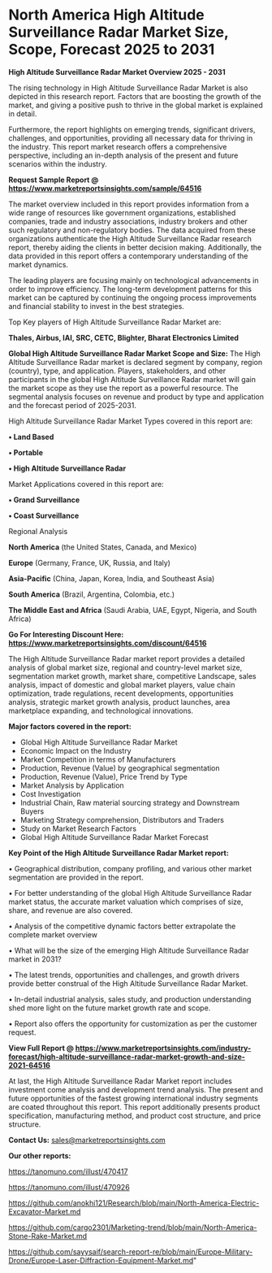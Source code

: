# North America High Altitude Surveillance Radar Market Size, Scope, Forecast 2025 to 2031

<Strong> High Altitude Surveillance Radar Market Overview 2025 - 2031</strong>

The rising technology in High Altitude Surveillance Radar Market is also depicted in this research report. Factors that are boosting the growth of the market, and giving a positive push to thrive in the global market is explained in detail.

Furthermore, the report highlights on emerging trends, significant drivers, challenges, and opportunities, providing all necessary data for thriving in the industry. This report market research offers a comprehensive perspective, including an in-depth analysis of the present and future scenarios within the industry.

<strong>Request Sample Report @ <a href=https://www.marketreportsinsights.com/sample/64516>https://www.marketreportsinsights.com/sample/64516</a></strong>

The market overview included in this report provides information from a wide range of resources like government organizations, established companies, trade and industry associations, industry brokers and other such regulatory and non-regulatory bodies. The data acquired from these organizations authenticate the High Altitude Surveillance Radar research report, thereby aiding the clients in better decision making. Additionally, the data provided in this report offers a contemporary understanding of the market dynamics.

The leading players are focusing mainly on technological advancements in order to improve efficiency. The long-term development patterns for this market can be captured by continuing the ongoing process improvements and financial stability to invest in the best strategies.

Top Key players of High Altitude Surveillance Radar Market are:

<strong>Thales, Airbus, IAI, SRC, CETC, Blighter, Bharat Electronics Limited</strong>

<strong><b>Global High Altitude Surveillance Radar Market Scope and Size:</b></strong>
The High Altitude Surveillance Radar market is declared segment by company, region (country), type, and application. Players, stakeholders, and other participants in the global High Altitude Surveillance Radar market will gain the market scope as they use the report as a powerful resource. The segmental analysis focuses on revenue and product by type and application and the forecast period of 2025-2031.

High Altitude Surveillance Radar Market Types covered in this report are:

<strong>• Land Based

• Portable

• High Altitude Surveillance Radar</strong>

Market Applications covered in this report are:

<strong>• Grand Surveillance

• Coast Surveillance</strong> 

Regional Analysis

<strong>North America</strong> (the United States, Canada, and Mexico)

<strong>Europe</strong> (Germany, France, UK, Russia, and Italy)

<strong>Asia-Pacific</strong> (China, Japan, Korea, India, and Southeast Asia)

<strong>South America</strong> (Brazil, Argentina, Colombia, etc.)

<strong>The Middle East and Africa</strong> (Saudi Arabia, UAE, Egypt, Nigeria, and South Africa)

<strong>Go For Interesting Discount Here: <a href=https://www.marketreportsinsights.com/discount/64516>https://www.marketreportsinsights.com/discount/64516</a></strong>

The High Altitude Surveillance Radar market report provides a detailed analysis of global market size, regional and country-level market size, segmentation market growth, market share, competitive Landscape, sales analysis, impact of domestic and global market players, value chain optimization, trade regulations, recent developments, opportunities analysis, strategic market growth analysis, product launches, area marketplace expanding, and technological innovations.

<strong><b>Major factors covered in the report:</b></strong>
<ul>
  <li>Global High Altitude Surveillance Radar Market </li>
  <li>Economic Impact on the Industry</li>
  <li>Market Competition in terms of Manufacturers</li>
  <li>Production, Revenue (Value) by geographical segmentation</li>
  <li>Production, Revenue (Value), Price Trend by Type</li>
  <li>Market Analysis by Application</li>
  <li>Cost Investigation</li>
  <li>Industrial Chain, Raw material sourcing strategy and Downstream Buyers</li>
  <li>Marketing Strategy comprehension, Distributors and Traders</li>
  <li>Study on Market Research Factors</li>
  <li>Global High Altitude Surveillance Radar Market Forecast</li>
</ul>

<strong><b>Key Point of the High Altitude Surveillance Radar Market report:</b></strong>

• Geographical distribution, company profiling, and various other market segmentation are provided in the report.

• For better understanding of the global High Altitude Surveillance Radar market status, the accurate market valuation which comprises of size, share, and revenue are also covered.

• Analysis of the competitive dynamic factors better extrapolate the complete market overview

• What will be the size of the emerging High Altitude Surveillance Radar market in 2031?

• The latest trends, opportunities and challenges, and growth drivers provide better construal of the High Altitude Surveillance Radar Market.

• In-detail industrial analysis, sales study, and production understanding shed more light on the future market growth rate and scope.

• Report also offers the opportunity for customization as per the customer request.

<strong><b>View Full Report @ <a href=https://www.marketreportsinsights.com/industry-forecast/high-altitude-surveillance-radar-market-growth-and-size-2021-64516>https://www.marketreportsinsights.com/industry-forecast/high-altitude-surveillance-radar-market-growth-and-size-2021-64516</a></b></strong>


At last, the High Altitude Surveillance Radar Market report includes investment come analysis and development trend analysis. The present and future opportunities of the fastest growing international industry segments are coated throughout this report. This report additionally presents product specification, manufacturing method, and product cost structure, and price structure.

<strong>Contact Us:</strong>
sales@marketreportsinsights.com

<strong>Our other reports:</strong>

<a href=https://tanomuno.com/illust/470417>https://tanomuno.com/illust/470417</a>

<a href=https://tanomuno.com/illust/470926>https://tanomuno.com/illust/470926</a>

<a href=https://github.com/anokhi121/Research/blob/main/North-America-Electric-Excavator-Market.md>https://github.com/anokhi121/Research/blob/main/North-America-Electric-Excavator-Market.md</a>

<a href=https://github.com/cargo2301/Marketing-trend/blob/main/North-America-Stone-Rake-Market.md>https://github.com/cargo2301/Marketing-trend/blob/main/North-America-Stone-Rake-Market.md</a>

<a href=https://github.com/sayysaif/search-report-re/blob/main/Europe-Military-Drone/Europe-Laser-Diffraction-Equipment-Market.md>https://github.com/sayysaif/search-report-re/blob/main/Europe-Military-Drone/Europe-Laser-Diffraction-Equipment-Market.md</a>"
